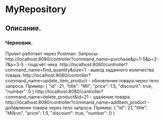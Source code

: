 # MyRepository

## Описание.
### Черновик.
Проект работает через Postman.
Запросы:
http://localhost:8080/controller?command_name=purchase&p=1-5&p=2-7&p=3-5 - подсчёт чека.
http://localhost:8080/controller?command_name=find_quantity&size=1 - вывод заданного
количества товара.
http://localhost:8080/controller?command_name=update_item_product - обновление товара
через тело запроса. Пример:
{
        "id": 21,
        "title": "Mil",
        "price": 1.5,
        "discount": true,
        "number": 0
    }
http://localhost:8080/controller?command_name=delete_product&id=21 - удаление товара.
http://localhost:8080/controller?command_name=addItem_product - добавление товара
через тело запроса. Пример:
{
        "id": 21,
        "title": "Milkvo",
        "price": 1.5,
        "discount": true,
        "number": 0
    }